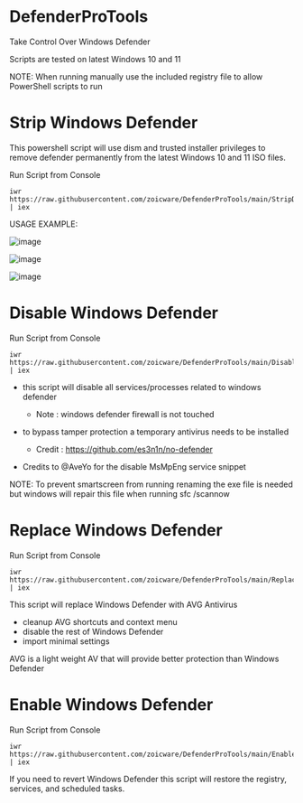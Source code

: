 # DefenderProTools
Take Control Over Windows Defender

Scripts are tested on latest Windows 10 and 11

NOTE: When running manually use the included registry file to allow PowerShell scripts to run

# Strip Windows Defender

This powershell script will use dism and trusted installer privileges to remove defender permanently from the latest Windows 10 and 11 ISO files.

Run Script from Console
````
iwr https://raw.githubusercontent.com/zoicware/DefenderProTools/main/StripDefenderV3.ps1 | iex
````

USAGE EXAMPLE:

![image](https://github.com/zoicware/DefenderProTools/assets/118035521/4b1d0211-948a-4ca7-841d-89221b1161c1)

![image](https://github.com/zoicware/DefenderProTools/assets/118035521/56a5e59c-ca57-4732-9713-c640159c0872)

![image](https://github.com/zoicware/DefenderProTools/assets/118035521/761502d9-5f49-46f2-95c5-bdb44238823c)



# Disable Windows Defender

Run Script from Console
````
iwr https://raw.githubusercontent.com/zoicware/DefenderProTools/main/DisableDefender.ps1 | iex
````

- this script will disable all services/processes related to windows defender
    - Note : windows defender firewall is not touched
    
- to bypass tamper protection a temporary antivirus needs to be installed
    - Credit : https://github.com/es3n1n/no-defender


- Credits to @AveYo for the disable MsMpEng service snippet

NOTE: To prevent smartscreen from running renaming the exe file is needed but windows will repair this file when running sfc /scannow 

# Replace Windows Defender

Run Script from Console
````
iwr https://raw.githubusercontent.com/zoicware/DefenderProTools/main/ReplaceDefender.ps1 | iex
````

This script will replace Windows Defender with AVG Antivirus
  - cleanup AVG shortcuts and context menu
  - disable the rest of Windows Defender
  - import minimal settings

AVG is a light weight AV that will provide better protection than Windows Defender

# Enable Windows Defender

Run Script from Console
````
iwr https://raw.githubusercontent.com/zoicware/DefenderProTools/main/EnableDefender.ps1 | iex
````


If you need to revert Windows Defender this script will restore the registry, services, and scheduled tasks.
